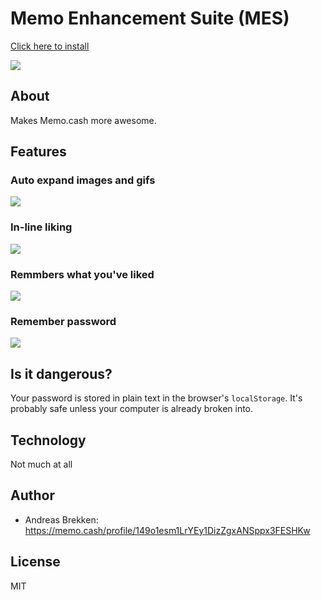 # Memo Enhancement Suite (MES)

[Click here to install](INSTALL.md)

![](https://i.imgur.com/iyw7CCo.gif)

## About

Makes Memo.cash more awesome.

## Features

### Auto expand images and gifs

![](https://i.gyazo.com/b2fdf429dc6c5b1fd44f2f28ba6c5b09.gif)

### In-line liking

![](https://i.gyazo.com/1bf2bc325b22e62bc552f98256bda362.gif)

### Remmbers what you've liked

![](https://i.gyazo.com/4e82580216383fb5cc4d9b6a23c750f0.gif)

### Remember password

![](https://i.gyazo.com/7ee72a6960c0c2cfc2ce4cdeb32e24cb.png)

## Is it dangerous?

Your password is stored in plain text in the browser's `localStorage`. It's probably safe unless your computer is already broken into.

## Technology

Not much at all

## Author

* Andreas Brekken: https://memo.cash/profile/149o1esm1LrYEy1DizZgxANSppx3FESHKw

## License

MIT
